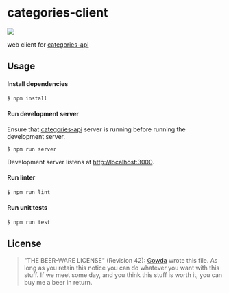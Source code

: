 # categories-client
![](https://github.com/gowda/categories-client/workflows/lint-test-and-deploy/badge.svg)

web client for [categories-api](https://github.com/gowda/categories-api)

## Usage
#### Install dependencies
```bash
$ npm install
```

#### Run development server
Ensure that [categories-api](https://github.com/gowda/categories-api) server is running before running the development server.

```
$ npm run server
```

Development server listens at [http://localhost:3000](http://localhost:3000).

#### Run linter
```bash
$ npm run lint
```

#### Run unit tests
```bash
$ npm run test
```

## License

> "THE BEER-WARE LICENSE" (Revision 42):
> [Gowda](https://github.com/gowda) wrote this file.  As long as you retain
> this notice you can do whatever you want with this stuff. If we meet
> some day, and you think this stuff is worth it, you can buy me a beer in return.
